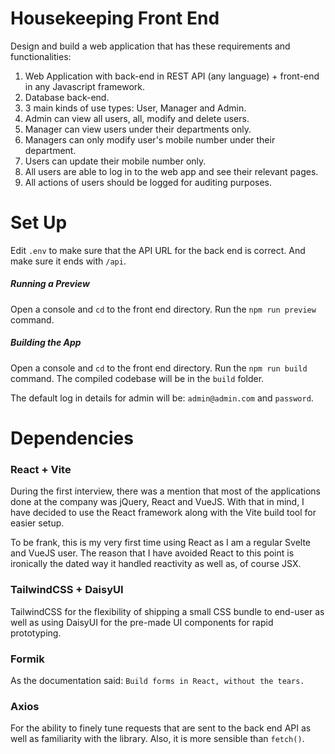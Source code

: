 
# Housekeeping Front End
Design and build a web application that has these requirements and functionalities:
1. Web Application with back-end in REST API (any language) + front-end in any Javascript framework.
2. Database back-end.
3. 3 main kinds of use types: User, Manager and Admin.
4. Admin can view all users, all, modify and delete users.
5. Manager can view users under their departments only.
6. Managers can only modify user's mobile number under their department.
7. Users can update their mobile number only.
8. All users are able to log in to the web app and see their relevant pages.
9. All actions of users should be logged for auditing purposes.

# Set Up
Edit `.env` to make sure that the API URL for the back end is correct. And make sure it ends with `/api`.

##### Running a Preview
Open a console and `cd` to the front end directory.
Run the `npm run preview` command.

##### Building the App
Open a console and `cd` to the front end directory.
Run the `npm run build` command.
The compiled codebase will be in the `build` folder.

The default log in details for admin will be: `admin@admin.com` and `password`.

# Dependencies

### React + Vite
During the first interview, there was a mention that most of the applications done at the company was jQuery, React and VueJS. With that in mind, I have decided to use the React framework along with the Vite build tool for easier setup.

To be frank, this is my very first time using React as I am a regular Svelte and VueJS user. The reason that I have avoided React to this point is ironically the dated way it handled reactivity as well as, of course JSX.

### TailwindCSS + DaisyUI
TailwindCSS for the flexibility of shipping a small CSS bundle to end-user as well as using DaisyUI for the pre-made UI components for rapid prototyping.

### Formik
As the documentation said: `Build forms in React, without the tears.`

### Axios
For the ability to finely tune requests that are sent to the back end API as well as familiarity with the library.
Also, it is more sensible than `fetch()`.